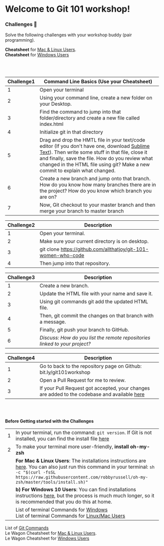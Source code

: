 # Welcome to Git 101 workshop!

### Challenges 💪
Solve the following challenges with your workshop buddy (pair programming).

**Cheatsheet** for [Mac & Linux Users](http://bit.ly/gitgithubcheatsheetmac).<br/> **Cheatsheet** for [Windows Users](http://bit.ly/gitgithubcheatsheetmac)

<br/>
<br/>

| Challenge1| Command Line Basics (Use your Cheatsheet)|
| ------ | ------ |
| 1 | Open your terminal 
| 2 | Using your command line, create a new folder on your Desktop. 
| 3 | Find the command to jump into that folder/directory and create a new file called index.html
| 4 | Initialize git in that directory
| 5 | Drag and drop the HMTL file in your text/code editor (If you don't have one, download [Sublime Text](https://www.sublimetext.com/)). Then write some stuff in that file, close it and finally, save the file. How do you review what changed in the HTML file using git? Make a new commit to explain what changed.
| 6 | Create a new branch and jump onto that branch. How do you know how many branches there are in the project? How do you know which branch you are on?
| 7 | Now, Git checkout to your master branch and then merge your branch to master branch

| Challenge2| Description |
| ------ | ------ |
| 1 | Open your terminal.
| 2 | Make sure your current directory is on desktop.
| 3 | git clone https://github.com/allthatjoy/git-101-women-who-code
| 4 | Then jump into that repository.

| Challenge3| Description |
| ------ | ------ |
| 1 | Create a new branch.
| 2 | Update the HTML file with your name and save it.
| 3 | Using git commands git add the updated HTML file.
| 4 | Then, git commit the changes on that branch with a message.
| 5 | Finally, git push your branch to GitHub.
| 6 | *Discuss: How do you list the remote repositories linked to your project?*

| Challenge4| Description |
| ------ | ------ |
| 1 | Go to back to the repository page on Github: bit.ly/git101workshop
| 2 | Open a Pull Request for me to review.
| 3 | If your Pull Request got accepted, your changes are added to the codebase and available [here](https://allthatjoy.github.io/git-101-women-who-code/)

<br/>
<br/>

**Before Getting started with the Challenges**

|  |  |
| ------ | ------ |
| 1 | In your terminal, run the command: `git version`. If Git is not installed, you can find the install file [here](https://git-scm.com/downloads)
| 2 | To make your terminal more user-friendly, **install oh-my-zsh**
|   | **For Mac & Linux Users**: The installations instructions are [here](https://www.maketecheasier.com/install-zsh-and-oh-my-zsh-windows10/). You can also just run this command in your terminal: `sh -c "$(curl -fsSL https://raw.githubusercontent.com/robbyrussell/oh-my-zsh/master/tools/install.sh)"`
|   |**b) For Windows 10 Users**: You can find installations instructions [here](https://www.maketecheasier.com/install-zsh-and-oh-my-zsh-windows10/), but the process is much much longer, so it is recommended that you do this at home. 
|   | List of terminal Commands for [Windows](https://www.thomas-krenn.com/en/wiki/Cmd_commands_under_Windows)<br/>List of terminal Commands for [Linux/Mac Users](https://fossbytes.com/a-z-list-linux-command-line-reference/)<br/>
List of [Git Commands](https://github.com/joshnh/Git-Commands)<br/>Le Wagon Cheatsheet for [Mac & Linux Users](http://bit.ly/gitgithubcheatsheetmac).<br/> Le Wagon Cheatsheet for [Windows Users](http://bit.ly/gitgithubcheatsheetmac)

